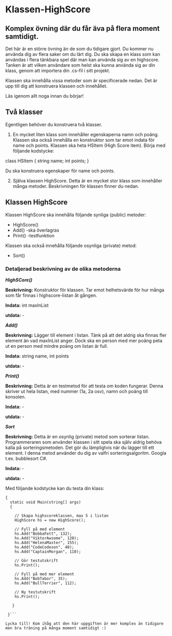 # Klassen-HighScore

## Komplex övning där du får äva på flera moment samtidigt. 

Det här är en större övning än de som du tidigare gjort. Du kommer nu använda dig av flera saker om du lärt dig. Du ska skapa en klass som kan användas i flera tänkbara spel där man kan använda sig av en highscore. Tanken är att vilken användare som helst ska kunna använda sig av din klass, genom att importera din .cs-fil i sitt projekt.

Klassen ska innehålla vissa metoder som är specificerade nedan. Det är upp till dig att konstruera klassen och innehållet.

Läs igenom allt noga innan du börjar!

## Två klasser

Egentligen behöver du konstruera två klasser.

1. En mycket liten klass som innehåller egenskaperna namn och poäng. Klassen ska också innehålla en konstruktor som tar emot indata för name och points. Klassen ska heta HSItem (High Score item). Börja med följande kodstycke:

class HSItem
{
  string name;
  int points;
 } 
 
Du ska konstruera egenskaper för name och points.

2. Själva klassen HighScore. Detta är en mycket stor klass som innehåller många metoder. Beskrivningen för klassen finner du nedan.

## Klassen HighScore

Klassen HighScore ska innehålla följande synliga (public) metoder:
* HighScore()
* Add() -ska överlagras
* Print() -testfunktion

Klassen ska också innehålla följande osynliga (private) metod:
* Sort()

### Detaljerad beskrivning av de olika metoderna

***HighSCore()***

**Beskrivning:** Konstruktor för klassen. Tar emot helhetsvärde för hur många som får finnas i highscore-listan åt gången.

**Indata:** int maxInList 

**utdata:** - 

***Add()***

**Beskrivning:** Lägger till element i listan. Tänk på att det aldrig ska finnas fler element än vad maxInList anger. Dock ska en person med mer poäng peta ut en person med mindre poäng om listan är full.

**Indata:** string name, int points

**utdata:** - 

***Print()***

**Beskrivning:** Detta är en testmetod för att testa om koden fungerar. Denna skriver ut hela listan, med nummer (1a, 2a osv), namn och poäng till konsolen. 

**Indata:** -

**utdata:** -

***Sort***

**Beskrivning:** Detta är en osynlig (private) metod som sorterar listan. Programmeraren som använder klassen i sitt spela ska själv aldrig behöva kalla på sorteringsmetoden. Det gör du lämpligtvis när du lägger till ett element. I denna metod använder du dig av valfri sorteringsalgoritm. Googla t.ex. bubblesort C#.

**Indata:** -

**utdata:** -

Med följande kodstycke kan du testa din klass:

```class Program
{
  static void Main(string[] args)
  {
  
    // Skapa highscoreklassen, max 5 i listan
    HighScore hs = new HighScore();
    
    // Fyll på med element
    hs.Add("BobbaFett", 132);
    hs.Add("ViktorAwsome", 120);
    hs.Add("HelenaMaster", 155);
    hs.Add("CodeCodeson", 40);
    hs.Add("CaptainMorgan", 110);
    
    // Gör testutskrift
    hs.Print();
    
    // Fyll på med mer element
    hs.Add("BobTabor", 35);
    hs.Add("BullTerrier", 112);
    
    // Ny testutskrift
    hs.Print();
    
   }
   
 }```

Lycka till! Kom ihåg att den här uppgiften är mer komplex än tidigare men bra träning på många moment samtidigt :)
